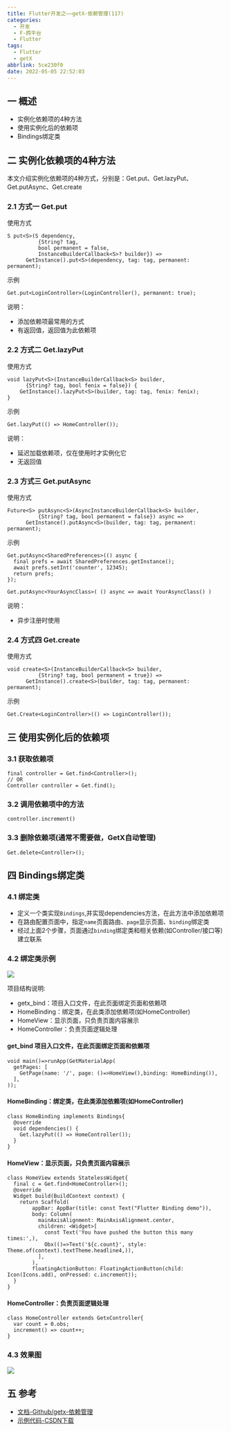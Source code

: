 ```yaml
---
title: Flutter开发之——getX-依赖管理(117)
categories:
  - 开发
  - F-跨平台
  - Flutter
tags:
  - Flutter
  - getX
abbrlink: 5ce230f0
date: 2022-05-05 22:52:03
---
```

## 一 概述

* 实例化依赖项的4种方法 
* 使用实例化后的依赖项
* Bindings绑定类

<!--more-->

## 二 实例化依赖项的4种方法 

本文介绍实例化依赖项的4种方式，分别是：Get.put、Get.lazyPut、Get.putAsync、Get.create

### 2.1 方式一 Get.put

使用方式

```
S put<S>(S dependency,
          {String? tag,
          bool permanent = false,
          InstanceBuilderCallback<S>? builder}) =>
      GetInstance().put<S>(dependency, tag: tag, permanent: permanent);
```

示例

```
Get.put<LoginController>(LoginController(), permanent: true);
```

说明：

* 添加依赖项最常用的方式
* 有返回值，返回值为此依赖项

### 2.2 方式二 Get.lazyPut

使用方式

```
void lazyPut<S>(InstanceBuilderCallback<S> builder,
      {String? tag, bool fenix = false}) {
    GetInstance().lazyPut<S>(builder, tag: tag, fenix: fenix);
}
```

示例

```
Get.lazyPut(() => HomeController());
```

说明：

* 延迟加载依赖项，仅在使用时才实例化它
* 无返回值

### 2.3 方式三 Get.putAsync

使用方式

```
Future<S> putAsync<S>(AsyncInstanceBuilderCallback<S> builder,
          {String? tag, bool permanent = false}) async =>
      GetInstance().putAsync<S>(builder, tag: tag, permanent: permanent);
```

示例

```
Get.putAsync<SharedPreferences>(() async {
  final prefs = await SharedPreferences.getInstance();
  await prefs.setInt('counter', 12345);
  return prefs;
});

Get.putAsync<YourAsyncClass>( () async => await YourAsyncClass() )
```

说明：

* 异步注册时使用

### 2.4 方式四 Get.create

使用方式

```
void create<S>(InstanceBuilderCallback<S> builder,
          {String? tag, bool permanent = true}) =>
      GetInstance().create<S>(builder, tag: tag, permanent: permanent);
```

示例

```
Get.Create<LoginController>(() => LoginController());
```

## 三 使用实例化后的依赖项

### 3.1 获取依赖项

```
final controller = Get.find<Controller>();
// OR
Controller controller = Get.find();
```

### 3.2 调用依赖项中的方法

```
controller.increment()
```

### 3.3 删除依赖项(通常不需要做，GetX自动管理)

```
Get.delete<Controller>();
```

## 四 Bindings绑定类

### 4.1 绑定类

* 定义一个类实现`Bindings`,并实现dependencies方法，在此方法中添加依赖项
* 在路由配置页面中，指定`name`页面路由、`page`显示页面、`binding`绑定类
* 经过上面2个步骤，页面通过`binding`绑定类和相关依赖(如Controller/接口等)建立联系

### 4.2 绑定类示例

![][1]

项目结构说明:

* getx_bind：项目入口文件，在此页面绑定页面和依赖项
* HomeBinding：绑定类，在此类添加依赖项(如HomeController)
* HomeView：显示页面，只负责页面内容展示
* HomeController：负责页面逻辑处理

#### get_bind 项目入口文件，在此页面绑定页面和依赖项

```
void main()=>runApp(GetMaterialApp(
  getPages: [
    GetPage(name: '/', page: ()=>HomeView(),binding: HomeBinding()),
  ],
));
```

#### HomeBinding：绑定类，在此类添加依赖项(如HomeController)

```
class HomeBinding implements Bindings{
  @override
  void dependencies() {
    Get.lazyPut(() => HomeController());
  }
}
```

#### HomeView：显示页面，只负责页面内容展示

```
class HomeView extends StatelessWidget{
  final c = Get.find<HomeController>();
  @override
  Widget build(BuildContext context) {
    return Scaffold(
        appBar: AppBar(title: const Text("Flutter Binding demo")),
        body: Column(
          mainAxisAlignment: MainAxisAlignment.center,
          children: <Widget>[
            const Text('You have pushed the button this many times:',),
            Obx(()=>Text('${c.count}', style: Theme.of(context).textTheme.headline4,)),
          ],
        ),
        floatingActionButton: FloatingActionButton(child: Icon(Icons.add), onPressed: c.increment));
  }
}
```

#### HomeController：负责页面逻辑处理

```
class HomeController extends GetxController{
  var count = 0.obs;
  increment() => count++;
}
```

### 4.3 效果图
![][2]

## 五 参考

* [文档-Github/getx-依赖管理](https://github.com/jonataslaw/getx/blob/master/documentation/en_US/dependency_management.md)
* [示例代码-CSDN下载](https://download.csdn.net/download/Calvin_zhou/85294653)




[1]:https://cdn.jsdelivr.net/gh/PGzxc/CDN/blog-flutter/flutter-getx-bind-07-project-struct.png
[2]:https://cdn.jsdelivr.net/gh/PGzxc/CDN/blog-flutter/flutter-getx-bind-07-bind-preview.png
